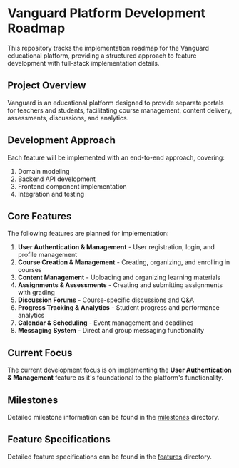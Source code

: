 # Vanguard Platform Development Roadmap

This repository tracks the implementation roadmap for the Vanguard educational platform, providing a structured approach to feature development with full-stack implementation details.

## Project Overview

Vanguard is an educational platform designed to provide separate portals for teachers and students, facilitating course management, content delivery, assessments, discussions, and analytics.

## Development Approach

Each feature will be implemented with an end-to-end approach, covering:

1. Domain modeling
2. Backend API development
3. Frontend component implementation
4. Integration and testing

## Core Features

The following features are planned for implementation:

1. **User Authentication & Management** - User registration, login, and profile management
2. **Course Creation & Management** - Creating, organizing, and enrolling in courses
3. **Content Management** - Uploading and organizing learning materials
4. **Assignments & Assessments** - Creating and submitting assignments with grading
5. **Discussion Forums** - Course-specific discussions and Q&A
6. **Progress Tracking & Analytics** - Student progress and performance analytics
7. **Calendar & Scheduling** - Event management and deadlines
8. **Messaging System** - Direct and group messaging functionality

## Current Focus

The current development focus is on implementing the **User Authentication & Management** feature as it's foundational to the platform's functionality.

## Milestones

Detailed milestone information can be found in the [milestones](./milestones) directory.

## Feature Specifications

Detailed feature specifications can be found in the [features](./features) directory.
